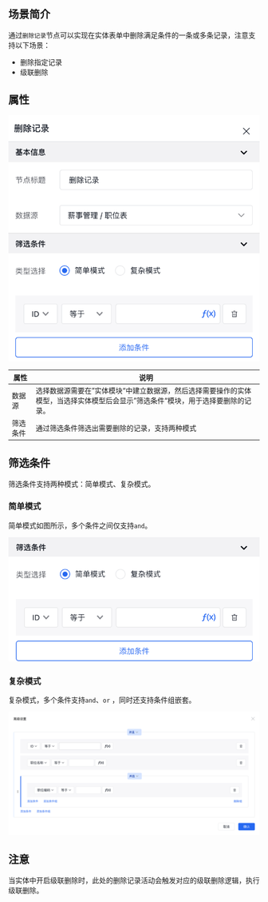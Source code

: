 ## 场景简介

通过`删除记录`节点可以实现在实体表单中删除满足条件的一条或多条记录，注意支持以下场景：

- 删除指定记录
- 级联删除



## 属性

![](/img/服务编排/活动节点/实体活动类/删除记录/删除记录01.png)

| 属性     | 说明                                                                                                                             |
| -------- | -------------------------------------------------------------------------------------------------------------------------------- |
| 数据源   | 选择数据源需要在”实体模块“中建立数据源，然后选择需要操作的实体模型，当选择实体模型后会显示”筛选条件“模块，用于选择要删除的记录。 |
| 筛选条件 | 通过筛选条件筛选出需要删除的记录，支持两种模式                                                                                   |

## 筛选条件

筛选条件支持两种模式：简单模式、复杂模式。

### 简单模式

简单模式如图所示，多个条件之间仅支持`and`。

![](/img/服务编排/活动节点/实体活动类/删除记录/删除记录02.png)

### 复杂模式

复杂模式，多个条件支持`and`、`or` ，同时还支持条件组嵌套。

![](/img/服务编排/活动节点/实体活动类/删除记录/删除记录03.png)



## 注意

当实体中开启级联删除时，此处的删除记录活动会触发对应的级联删除逻辑，执行级联删除。
